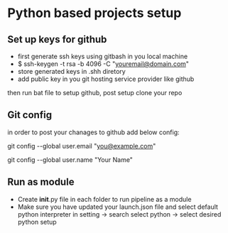 # Python based projects setup

## Set up keys for github
- first generate ssh keys using gitbash  in you local machine 
- $ ssh-keygen -t rsa -b 4096 -C "youremail@domain.com"
- store generated keys in .shh diretory 
- add public key in you git hosting service provider like github

then run bat file to setup github, post setup clone your repo

## Git config
in order to post your chanages to github add below config:

git config --global user.email "you@example.com"

git config --global user.name "Your Name"

## Run as module
- Create __init__.py file in each folder to run pipeline as a module
- Make sure you have updated your launch.json file and select default python interpreter in setting -> search select python -> select desired python setup


